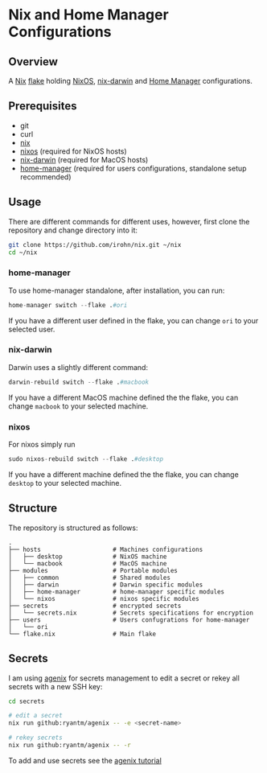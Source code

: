 # Nix and Home Manager Configurations

## Overview

A [Nix](https://nixos.org/) [flake](https://nixos.wiki/wiki/Flakes) holding [NixOS](https://nixos.org/), [nix-darwin](https://github.com/LnL7/nix-darwin) and [Home Manager](https://github.com/nix-community/home-manager) configurations.

## Prerequisites

- git
- curl
- [nix](https://nixos.org/download/#nix-install-linux)
- [nixos](https://nixos.org/download/#nixos-iso) (required for NixOS hosts)
- [nix-darwin](https://github.com/LnL7/nix-darwin) (required for MacOS hosts)
- [home-manager](https://nix-community.github.io/home-manager/index.xhtml#sec-flakes-standalone) (required for users configurations, standalone setup recommended)

## Usage
There are different commands for different uses, however, first clone the repository and change directory into it:

```bash
git clone https://github.com/irohn/nix.git ~/nix
cd ~/nix
```

### home-manager
To use home-manager standalone, after installation, you can run:

```nix
home-manager switch --flake .#ori
```

If you have a different user defined in the flake, you can change `ori` to your selected user.

### nix-darwin
Darwin uses a slightly different command:

```nix
darwin-rebuild switch --flake .#macbook
```

If you have a different MacOS machine defined the the flake, you can change `macbook` to your selected machine.

### nixos
For nixos simply run
```nix
sudo nixos-rebuild switch --flake .#desktop
```

If you have a different machine defined the the flake, you can change `desktop` to your selected machine.

## Structure

The repository is structured as follows:
```
.
├── hosts                    # Machines configurations
│   ├── desktop              # NixOS machine
│   └── macbook              # MacOS machine
├── modules                  # Portable modules
│   ├── common               # Shared modules
│   ├── darwin               # Darwin specific modules
│   ├── home-manager         # home-manager specific modules
│   └── nixos                # nixos specific modules
├── secrets                  # encrypted secrets
│   └── secrets.nix          # Secrets specifications for encryption
├── users                    # Users confugrations for home-manager
│   └── ori
└── flake.nix                # Main flake
```

## Secrets

I am using [agenix](https://github.com/ryantm/agenix) for secrets management
to edit a secret or rekey all secrets with a new SSH key:

```bash
cd secrets

# edit a secret
nix run github:ryantm/agenix -- -e <secret-name>

# rekey secrets
nix run github:ryantm/agenix -- -r
```

To add and use secrets see the [agenix tutorial](https://github.com/ryantm/agenix?tab=readme-ov-file#tutorial)

